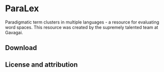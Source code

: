 # ParaLex
Paradigmatic term clusters in multiple languages - a resource for evaluating word spaces.
This resource was created by the supremely talented team at Gavagai.

## Download

## License and attribution
